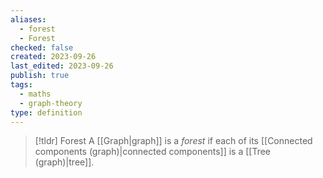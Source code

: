 ```yaml
---
aliases:
  - forest
  - Forest
checked: false
created: 2023-09-26
last_edited: 2023-09-26
publish: true
tags:
  - maths
  - graph-theory
type: definition
---
```

> [!tldr] Forest
> A [[Graph|graph]] is a *forest* if each of its [[Connected components (graph)|connected components]] is a [[Tree (graph)|tree]].
